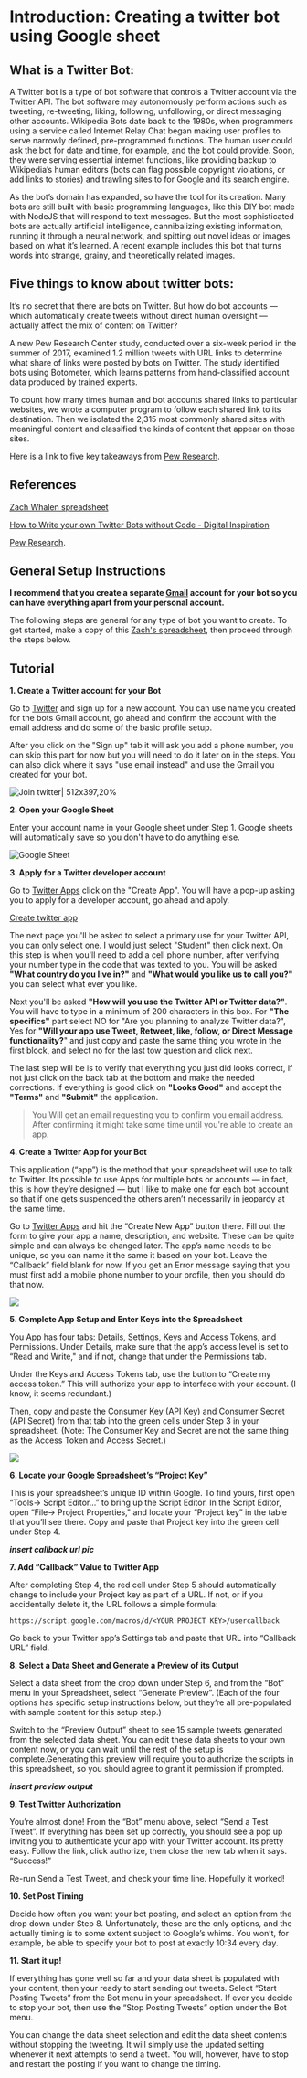 # Introduction: Creating a twitter bot using Google sheet

## **What is a Twitter Bot:** 
A Twitter bot is a type of bot software that controls a Twitter account via the Twitter API. The bot software may autonomously perform actions such as tweeting, re-tweeting, liking, following, unfollowing, or direct messaging other accounts. Wikipedia Bots date back to the 1980s, when programmers using a service called Internet Relay Chat began making user profiles to serve narrowly defined, pre-programmed functions. The human user could ask the bot for date and time, for example, and the bot could provide. Soon, they were serving essential internet functions, like providing backup to Wikipedia’s human editors (bots can flag possible copyright violations, or add links to stories) and trawling sites to for Google and its search engine.

As the bot’s domain has expanded, so have the tool for its creation. Many bots are still built with basic programming languages, like this DIY bot made with NodeJS that will respond to text messages. But the most sophisticated bots are actually artificial intelligence, cannibalizing existing information, running it through a neural network, and spitting out novel ideas or images based on what it’s learned. A recent example includes this bot that turns words into strange, grainy, and theoretically related images.
## **Five things to know about twitter bots:** 
It’s no secret that there are bots on Twitter. But how do bot accounts — which automatically create tweets without direct human oversight — actually affect the mix of content on Twitter?

A new Pew Research Center study, conducted over a six-week period in the summer of 2017, examined 1.2 million tweets with URL links to determine what share of links were posted by bots on Twitter. The study identified bots using Botometer, which learns patterns from hand-classified account data produced by trained experts.

To count how many times human and bot accounts shared links to particular websites, we wrote a computer program to follow each shared link to its destination. Then we isolated the 2,315 most commonly shared sites with meaningful content and classified the kinds of content that appear on those sites.

Here is a link to five key takeaways from [Pew Research](https://www.pewresearch.org/fact-tank/2018/04/09/5-things-to-know-about-bots-on-twitter/).
## References
[Zach Whalen spreadsheet](http://www.zachwhalen.net/posts/how-to-make-a-twitter-bot-with-google-spreadsheets-version-04/)

[How to Write your own Twitter Bots without Code - Digital Inspiration](https://www.labnol.org/internet/write-twitter-bot/27902/)

[Pew Research](https://www.pewresearch.org/fact-tank/2018/04/09/5-things-to-know-about-bots-on-twitter/).

## General Setup Instructions
**I recommend that you create a separate [Gmail](Gmail.com) account for your bot so you can have everything apart from your personal account.**

The following steps are general for any type of bot you want to create. To get started, make a copy of this [Zach's spreadsheet](https://docs.google.com/spreadsheets/d/1Cbg_6pYN04XtDHpDLtxAP3ExQEBL8PYBXBQ1E5_Sq30/copy), then proceed through the steps below.
## Tutorial
 

**1. Create a Twitter account for your Bot**

Go to [Twitter](https://twitter.com/) and sign up for a new account. You can use name you created for the bots Gmail account, go ahead and confirm the account with the email address and do some of the basic profile setup.

After you click on the "Sign up" tab it will ask you add a phone number, you can skip this part for now but you will need to do it later on in the steps. You can also click where it says "use email instead" and use the Gmail you created for your bot.

![Join twitter| 512x397,20%](https://raw.githubusercontent.com/ymonteagudo9896/twitter-bot-tutorial-for-Pierce-Hacker/master/images/Creat%20twitter.jpg)

**2. Open your Google Sheet**

Enter your account name in your Google sheet under Step 1. Google sheets will automatically save so you don't have to do anything else.

![Google Sheet](https://raw.githubusercontent.com/ymonteagudo9896/twitter-bot-tutorial-for-Pierce-Hacker/master/images/Adding%20twitter%20name.jpg)

**3. Apply for a Twitter developer account**

Go to [Twitter Apps](https://twitter.com/login?redirect_after_login=https%3A%2F%2Fdeveloper.twitter.com%2Fapps) click on the "Create App". You will have a pop-up asking you to apply for a developer account, go ahead and apply. 

[Create twitter app](https://raw.githubusercontent.com/ymonteagudo9896/twitter-bot-tutorial-for-Pierce-Hacker/master/images/create%20twitter%20app.jpg)

The next page you'll be asked to select a primary use for your Twitter API, you can only select one. I would just select "Student" then click next. On this step is when you'll need to add a cell phone number, after verifying your number type in the code that was texted to you. You will be asked **"What country do you live in?"** and **"What would you like us to call you?"** you can select what ever you like.

Next you'll be asked **"How will you use the Twitter API or Twitter data?"**. You will have to type in a minimum of 200 characters in this box. For **"The specifics"** part select NO for "Are you planning to analyze Twitter data?", Yes for **"Will your app use Tweet, Retweet, like, follow, or Direct Message functionality?**" and just copy and paste the same thing you wrote in the first block, and select no for the last tow question and click next.

The last step will be is to verify that everything you just did looks correct, if not just click on the back tab at the bottom and make the needed corrections. If everything is good click on **"Looks Good"** and accept the **"Terms"** and **"Submit"** the application.

>You Will get an email requesting you to confirm you email address. After confirming it might take some time until you're able to create an app. 

**4. Create a Twitter App for your Bot**

This application (“app”) is the method that your spreadsheet will use to talk to Twitter. Its possible to use Apps for multiple bots or accounts — in fact, this is how they’re designed — but I like to make one for each bot account so that if one gets suspended the others aren’t necessarily in jeopardy at the same time.

Go to [Twitter Apps](apps.twitter.com) and hit the “Create New App” button there. Fill out the form to give your app a name, description, and website. These can be quite simple and can always be changed later. The app’s name needs to be unique, so you can name it the same it based on your bot. Leave the “Callback” field blank for now. If you get an Error message saying that you must first add a mobile phone number to your profile, then you should do that now.

![](https://raw.githubusercontent.com/ymonteagudo9896/twitter-bot-tutorial-for-Pierce-Hacker/master/images/Create%20an%20application.png)

**5. Complete App Setup and Enter Keys into the Spreadsheet**

You App has four tabs: Details, Settings, Keys and Access Tokens, and Permissions. Under Details, make sure that the app’s access level is set to “Read and Write," and if not, change that under the Permissions tab.

Under the Keys and Access Tokens tab, use the button to “Create my access token.” This will authorize your app to interface with your account. (I know, it seems redundant.)

Then, copy and paste the Consumer Key (API Key) and Consumer Secret (API Secret) from that tab into the green cells under Step 3 in your spreadsheet. (Note: The Consumer Key and Secret are not the same thing as the Access Token and Access Secret.)


![](https://raw.githubusercontent.com/ymonteagudo9896/twitter-bot-tutorial-for-Pierce-Hacker/master/images/Customer%20Key.png)

**6. Locate your Google Spreadsheet’s “Project Key”**

This is your spreadsheet’s unique ID within Google. To find yours, first open “Tools-> Script Editor…” to bring up the Script Editor. In the Script Editor, open “File-> Project Properties," and locate your “Project key” in the table that you’ll see there. Copy and paste that Project key into the green cell under Step 4.

***insert callback url pic***

**7. Add “Callback” Value to Twitter App**

After completing Step 4, the red cell under Step 5 should automatically change to include your Project key as part of a URL. If not, or if you accidentally delete it, the URL follows a simple formula:

	https://script.google.com/macros/d/<YOUR PROJECT KEY>/usercallback

Go back to your Twitter app’s Settings tab and paste that URL into “Callback URL” field.

**8. Select a Data Sheet and Generate a Preview of its Output**

Select a data sheet from the drop down under Step 6, and from the “Bot” menu in your Spreadsheet, select “Generate Preview”. (Each of the four options has specific setup instructions below, but they’re all pre-populated with sample content for this setup step.)

Switch to the “Preview Output” sheet to see 15 sample tweets generated from the selected data sheet. You can edit these data sheets to your own content now, or you can wait until the rest of the setup is complete.Generating this preview will require you to authorize the scripts in this spreadsheet, so you should agree to grant it permission if prompted.

***insert preview output***

**9. Test Twitter Authorization**

You’re almost done! From the “Bot” menu above, select “Send a Test Tweet”. If everything has been set up correctly, you should see a pop up inviting you to authenticate your app with your Twitter account. Its pretty easy. Follow the link, click authorize, then close the new tab when it says. “Success!”

Re-run Send a Test Tweet, and check your time line. Hopefully it worked!

**10. Set Post Timing**

Decide how often you want your bot posting, and select an option from the drop down under Step 8. Unfortunately, these are the only options, and the actually timing is to some extent subject to Google’s whims. You won’t, for example, be able to specify your bot to post at exactly 10:34 every day.

**11. Start it up!**

If everything has gone well so far and your data sheet is populated with your content, then your ready to start sending out tweets. Select “Start Posting Tweets” from the Bot menu in your spreadsheet. If ever you decide to stop your bot, then use the “Stop Posting Tweets” option under the Bot menu.

You can change the data sheet selection and edit the data sheet contents without stopping the tweeting. It will simply use the updated setting whenever it next attempts to send a tweet. You will, however, have to stop and restart the posting if you want to change the timing.

